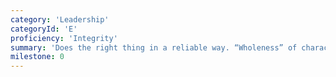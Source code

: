 ```yaml
---
category: 'Leadership'
categoryId: 'E'
proficiency: 'Integrity'
summary: 'Does the right thing in a reliable way. “Wholeness” of character shows quality and honesty.'
milestone: 0
---
```

